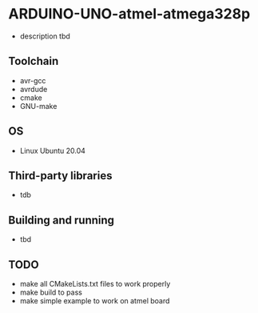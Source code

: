 # ARDUINO-UNO-atmel-atmega328p
- description tbd

## Toolchain
- avr-gcc
- avrdude
- cmake
- GNU-make

## OS
- Linux Ubuntu 20.04

## Third-party libraries
- tdb

## Building and running 
- tbd

## TODO
- make all CMakeLists.txt files to work properly
- make build to pass
- make simple example to work on atmel board